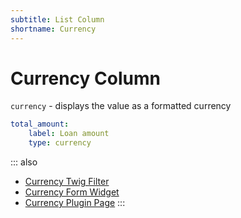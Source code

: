 ```yaml
---
subtitle: List Column
shortname: Currency
---
```

# Currency Column

`currency` - displays the value as a formatted currency

```yaml
total_amount:
    label: Loan amount
    type: currency
```

::: also
* [Currency Twig Filter](../../markup/filter/currency.md)
* [Currency Form Widget](../../element/form/widget-currency.md)
* [Currency Plugin Page](https://octobercms.com/plugin/responsiv-currency)
:::
